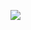 [<img src="[https://res.cloudinary.com/dojn5va73/image/upload/v1672246033/screencapture-earth-trotter-xarahdion-2022-12-28-11_47_00_koxcbx.png](https://res.cloudinary.com/dojn5va73/image/upload/v1672335666/weather-app_xpk424.png)" >](https://appetize.io/embed/8bnmakzrptf1hv9dq7v7bnteem?autoplay=false&debug=true&device=iphone12&deviceColor=black&embed=true&orientation=portrait&scale=73&screenOnly=false&xDocMsg=true&xdocMsg=true&params=%7B%22EXDevMenuDisableAutoLaunch%22%3Atrue%2C%22EXKernelLaunchUrlDefaultsKey%22%3A%22exp%3A%2F%2Fexp.host%2F%40xarahdion%2F8929c3%2B3Fqz_6piO5%22%2C%22EXKernelDisableNuxDefaultsKey%22%3Atrue%7D)
